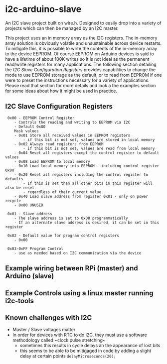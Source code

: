 # i2c-arduino-slave
An I2C slave project built on wire.h. Designed to easily drop into a variety of projects which can then be managed by an I2C master.

This project uses an in memory array as the I2C registers. The in-memory array solution is obviously volatile and unsustainable across device restarts. To mitigate this, it is possible to write the contents of the in-memory array to the device EEPROM. Of course EEPROM on Arduino devices is said to have a lifetime of about 100K writes so it is not ideal as the permanent read/write registers for many applications. The following section detailing the *I2C Slave Configuration Registers* provides capabilities to change the mode to use EEPROM storage as the default, or to read from EEPROM if one were to preset the instructions necessary for a variety of applications. Please read that section for more details and look a the examples section for some ideas about how it might be used in practice.

## I2C Slave Configuration Registers
```
 0x00 - EEPROM Control Register
    - Controls the reading and writing to EEPROM via I2C
    - Default 0x80
    Mask values 
    - 0x01 Store all received values in EEPROM registers 
        - if this bit is not set, values are stored in local memory
    - 0x02 Always read registers from EEPROM
        - if this bit is not set, values are read from local memory
    - 0x04 Reset all registers except the control register to default values 
    - 0x08 Load EEPROM to local memory
    - 0x10 Load local memory into EEPROM - including control register 0x00
    - 0x20 Reset all registers including the control register to defaults 
        - If this is set than all other bits in this register will also be reset
        - regardless of their current value
    - 0x40 Load slave address from register 0x01 - only on power recycle
    - 0x80 UNUSED

 0x01 - Slave address
    - The slave address is set to 0x08 programmatically
    - If an alternate slave address is desired, it can be set in this register

 0x02 - Default value for program control registers
    - 0x00
     
 0x03-0xFF Program Control
    - use as needed based on I2C communication via the device
```
## Example wiring between RPi (master) and Arduino (slave)

## Example Controls using a linux master running i2c-tools

## Known challenges with I2C
* Master / Slave voltages matter
* In order for devices with RTC to do I2C, they must use a software methodology called ~clock pulse stretching~
    * sometimes this results in cycle delays an the appearance of lost bits
    * this seems to be able to be mitigaged in code by adding a slight delay at certain points
        `delayMicroseconds(20);` 



